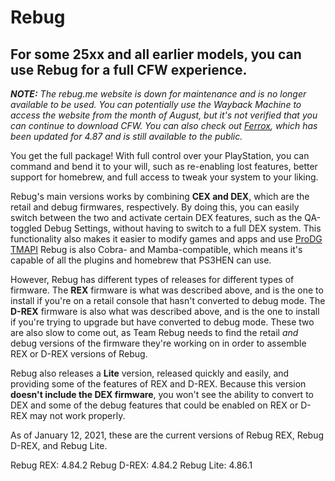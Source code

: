 # Rebug

## For some 25xx and all earlier models, you can use Rebug for a full CFW experience.

_**NOTE:** The rebug.me website is down for maintenance and is no longer available to be used. You can potentially use the Wayback Machine to access the website from the month of August, but it's not verified that you can continue to download CFW. You can also check out_ [_Ferrox_](https://github.com/Doregon/tnpsh-wiki/tree/372499544ceae50d0a7f03ce3b86c3d215a54386/cfw-hfw-mfw/ferrox/README.md)_, which has been updated for 4.87 and is still available to the public._

You get the full package! With full control over your PlayStation, you can command and bend it to your will, such as re-enabling lost features, better support for homebrew, and full access to tweak your system to your liking.

Rebug's main versions works by combining **CEX and DEX**, which are the retail and debug firmwares, respectively. By doing this, you can easily switch between the two and activate certain DEX features, such as the QA-toggled Debug Settings, without having to switch to a full DEX system. This functionality also makes it easier to modify games and apps and use [ProDG TMAPI](../../big-stinky-brew/debugging-apis/tmapi/) Rebug is also Cobra- and Mamba-compatible, which means it's capable of all the plugins and homebrew that PS3HEN can use.

However, Rebug has different types of releases for different types of firmware. The **REX** firmware is what was described above, and is the one to install if you're on a retail console that hasn't converted to debug mode. The **D-REX** firmware is also what was described above, and is the one to install if you're trying to upgrade but have converted to debug mode. These two are also slow to come out, as Team Rebug needs to find the retail _and_ debug versions of the firmware they're working on in order to assemble REX or D-REX versions of Rebug.

Rebug also releases a **Lite** version, released quickly and easily, and providing some of the features of REX and D-REX. Because this version **doesn't include the DEX firmware**, you won't see the ability to convert to DEX and some of the debug features that could be enabled on REX or D-REX may not work properly.

As of January 12, 2021, these are the current versions of Rebug REX, Rebug D-REX, and Rebug Lite.

Rebug REX: 4.84.2 Rebug D-REX: 4.84.2 Rebug Lite: 4.86.1

